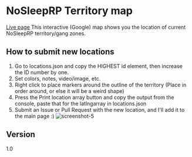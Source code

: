 NoSleepRP Territory map
====
[Live page](https://xici1995.github.io/NoSleepRP.github.io/)
This interactive (Google) map shows you the location of current NoSleepRP territory/gang zones.

## How to submit new locations
1. Go to locations.json and copy the HIGHEST id element, then increase the ID number by one.
2. Set colors, notes, video/image, etc.
3. Right click to place markers around the outline of the territory (Place in order around, or else it will be a weird shape)
4. Press the Print location array button and copy the output from the console, paste that for the latlngarray in locations.json
5. Submit an Issue or Pull Request with the new location, and I'll add it to the main page :)
![screenshot-5](https://i.imgur.com/40cSiK4.png)

## Version

1.0
